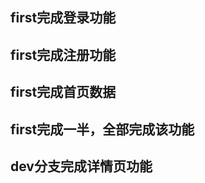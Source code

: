 <!-- 说明文件 -->
<!-- 编写的页面叫工作区，.git文件夹里的叫缓存区 -->
## first完成登录功能
## first完成注册功能
## first完成首页数据
## first完成一半，全部完成该功能
## dev分支完成详情页功能
